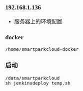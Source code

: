 <span  style="font-family: Simsun,serif; font-size: 17px; ">

### 192.168.1.136

- 服务器上的环境配置

### docker

~~~
/home/smartparkcloud-docker
~~~

### 启动

~~~
/data/smartparkcloud
sh jenkinsdeploy_temp.sh
~~~

</span>